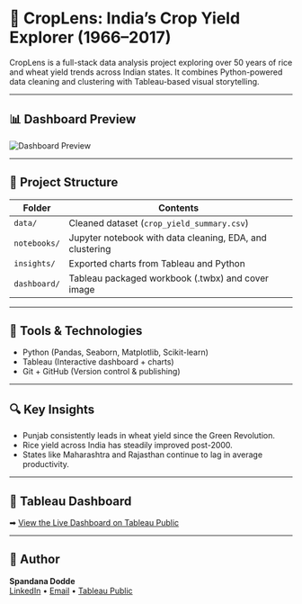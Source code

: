 # 🌾 CropLens: India’s Crop Yield Explorer (1966–2017)

CropLens is a full-stack data analysis project exploring over 50 years of rice and wheat yield trends across Indian states. It combines Python-powered data cleaning and clustering with Tableau-based visual storytelling.

---

## 📊 Dashboard Preview

![Dashboard Preview](dashboard/dashboard_cover.png)

---

## 📁 Project Structure

| Folder | Contents |
|--------|----------|
| `data/` | Cleaned dataset (`crop_yield_summary.csv`) |
| `notebooks/` | Jupyter notebook with data cleaning, EDA, and clustering |
| `insights/` | Exported charts from Tableau and Python |
| `dashboard/` | Tableau packaged workbook (.twbx) and cover image |

---

## 🧰 Tools & Technologies

- Python (Pandas, Seaborn, Matplotlib, Scikit-learn)
- Tableau (Interactive dashboard + charts)
- Git + GitHub (Version control & publishing)

---

## 🔍 Key Insights

- Punjab consistently leads in wheat yield since the Green Revolution.
- Rice yield across India has steadily improved post-2000.
- States like Maharashtra and Rajasthan continue to lag in average productivity.

---

## 🔗 Tableau Dashboard

➡ [View the Live Dashboard on Tableau Public](#)

---

## 📌 Author

**Spandana Dodde**  
[LinkedIn](www.linkedin.com/in/spandana-dodde) • [Email](spandanadodde1@gmail.com) • [Tableau Public](https://10ay.online.tableau.com/#/site/shashayu/workbooks/2581716?:origin=card_share_link)

